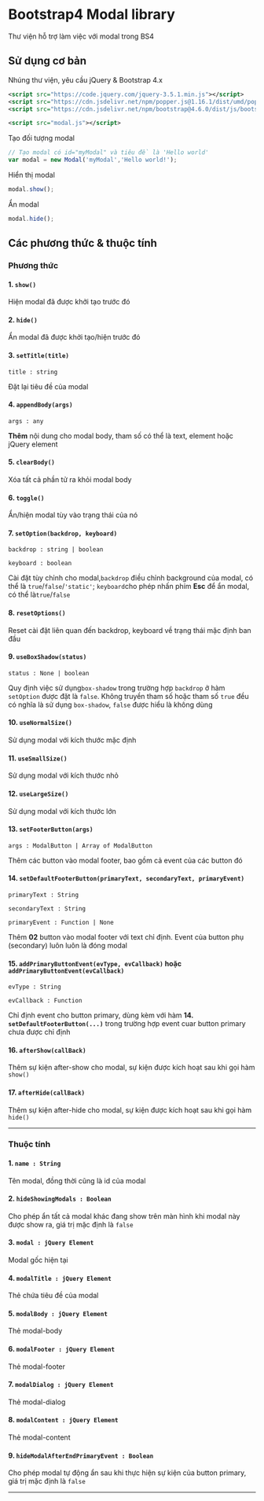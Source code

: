 # Bootstrap4 Modal library

Thư viện hỗ trợ làm việc với modal trong BS4

## Sử dụng cơ bản

Nhúng thư viện, yêu cầu jQuery & Bootstrap 4.x

```xml
<script src="https://code.jquery.com/jquery-3.5.1.min.js"></script>
<script src="https://cdn.jsdelivr.net/npm/popper.js@1.16.1/dist/umd/popper.min.js"></script>
<script src="https://cdn.jsdelivr.net/npm/bootstrap@4.6.0/dist/js/bootstrap.min.js"></script>

<script src="modal.js"></script>
```

Tạo đối tượng modal

```javascript
// Tạo modal có id="myModal" và tiêu đề là 'Hello world'
var modal = new Modal('myModal','Hello world!');
```

Hiển thị modal

```javascript
modal.show();
```

Ẩn modal

```javascript
modal.hide();
```

## Các phương thức & thuộc tính

### Phương thức

#### 1. `show()`

Hiện modal đã được khởi tạo trước đó

#### 2. `hide()`

Ẩn modal đã được khởi tạo/hiện trước đó

#### 3. `setTitle(title)`

`title : string`

Đặt lại tiêu đề của modal

#### 4. `appendBody(args)`

`args : any`

**Thêm** nội dung cho modal body, tham số có thể là text, element hoặc jQuery element

#### 5. `clearBody()`

Xóa tất cả phần tử ra khỏi modal body

#### 6. `toggle()`

Ẩn/hiện modal tùy vào trạng thái của nó

#### 7. `setOption(backdrop, keyboard)`

`backdrop : string | boolean`

`keyboard : boolean`

Cài đặt tùy chỉnh cho modal,`backdrop` điều chỉnh background của modal, có thể là `true`/`false`/`'static'`;  `keyboard`cho phép nhấn phím **Esc** để ẩn modal, có thể là`true`/`false`

#### 8. `resetOptions()`

Reset cài đặt liên quan đến backdrop, keyboard về trạng thái mặc định ban đầu

#### 9. `useBoxShadow(status)`

`status : None | boolean`

Quy định việc sử dụng`box-shadow` trong trường hợp `backdrop` ở hàm `setOption` được đặt là `false`. Không truyền tham số hoặc tham số `true` đều có nghĩa là sử dụng `box-shadow`, `false` được hiểu là không dùng

#### 10. `useNormalSize()`

Sử dụng modal với kích thước mặc định

#### 11. `useSmallSize()`

Sử dụng modal với kích thước nhỏ

#### 12. `useLargeSize()`

Sử dụng modal với kích thước lớn

#### 13. `setFooterButton(args)`

`args : ModalButton | Array of ModalButton`

Thêm các button vào modal footer, bao gồm cả event của các button đó

#### 14. `setDefaultFooterButton(primaryText, secondaryText, primaryEvent)`

`primaryText : String`

`secondaryText : String`

`primaryEvent : Function | None`

Thêm **02** button vào modal footer với text chỉ định. Event của button phụ (secondary) luôn luôn là đóng modal

#### 15. `addPrimaryButtonEvent(evType, evCallback)` hoặc `addPrimaryButtonEvent(evCallback)`

`evType : String`

`evCallback : Function`

Chỉ định event cho button primary, dùng kèm với hàm **14. `setDefaultFooterButton(...)`** trong trường hợp event cuar button primary chưa được chỉ định

#### 16. `afterShow(callBack)`

Thêm sự kiện after-show cho modal, sự kiện được kích hoạt sau khi gọi hàm `show()`

#### 17. `afterHide(callBack)`

Thêm sự kiện after-hide cho modal, sự kiện được kích hoạt sau khi gọi hàm `hide()`

---

### Thuộc tính

#### 1. `name : String`

Tên modal, đồng thời cũng là id của modal

#### 2. `hideShowingModals : Boolean`

Cho phép ẩn tất cả modal khác đang show trên màn hình khi modal này được show ra, giá trị mặc định là `false`

#### 3. `modal : jQuery Element`

Modal gốc hiện tại

#### 4. `modalTitle : jQuery Element`

Thẻ chứa tiêu đề của modal

#### 5. `modalBody : jQuery Element`

Thẻ modal-body

#### 6. `modalFooter : jQuery Element`

Thẻ modal-footer

#### 7. `modalDialog : jQuery Element`

Thẻ modal-dialog

#### 8. `modalContent : jQuery Element`

Thẻ modal-content

#### 9. `hideModalAfterEndPrimaryEvent : Boolean`

Cho phép modal tự động ẩn sau khi thực hiện sự kiện của button primary, giá trị mặc định là `false`

---
